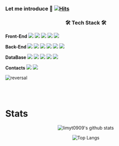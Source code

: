   ### Let me introduce 👋 [![Hits](https://hits.seeyoufarm.com/api/count/incr/badge.svg?url=https%3A%2F%2Fgithub.com%2Flimyt0909%2Fhit-counter&count_bg=%2379C83D&title_bg=%23555555&icon=&icon_color=%23E7E7E7&title=hits&edge_flat=false)](https://hits.seeyoufarm.com)
 <!--
 ![header](https://capsule-render.vercel.app/api?type=wave&color=auto&height=300&section=header&text=Dragon_World&fontSize=50&animation=fadeIn)
 !!!!!!!!!!!!!!!!!!!!!!!!!!!!!!!!!!!!!!!!!!!!!!!!!!!!!!!!!!!
<--[![Solved.ac
프로필](http://mazassumnida.wtf/api/generate_badge?boj=limyt0909)](https://solved.ac/limyt0909) -->



<h3 align="center"><b>🛠 Tech Stack 🛠</b></h3>

**Front-End**
<img src="https://img.shields.io/badge/React-black?style=flat-the-square&logo=React&logoColor=#61DAFB">
<img src="https://img.shields.io/badge/MUI-007FFF?style=flat-the-square&logo=MUI&logoColor=white">
<img src="https://img.shields.io/badge/JavaScript-F7DF1E?style=flat-the-square&logo=JavaScript&logoColor=white">
<img src="https://img.shields.io/badge/TypeScript-3178C6?style=flat-the-square&logo=TypeScript&logoColor=white">
<img src="https://img.shields.io/badge/Redux -764ABC?style=flat-the-square&logo=Redux&logoColor=white">

**Back-End**
<img src="https://img.shields.io/badge/Node.js-339933?style=flat-square&logo=Node.js&logoColor=white"/>
<img src= "https://img.shields.io/badge/Sequelize-52B0E7?style=flat-square&logo=Sequelize&logoColor=white" />
<img src="https://img.shields.io/badge/Amazon AWS-232F3E?style=flat-square&logo=Amazon%20AWS&logoColor=white"/>
<img src="https://img.shields.io/badge/Amazon Lambda-232F3E?style=flat-square&logo=Amazon%20AWS&logoColor=white"/>
<img src= "https://img.shields.io/badge/Docker-2496ED?style=flat-square&logo=Docker&logoColor=white" />
<img src="https://img.shields.io/badge/Nginx-11FB27?style=flat-the-square&logo=Nginx&logoColor=white">

**DataBase**
<img src="https://img.shields.io/badge/PostgreSQL-4169E1?style=flat-square&logo=PostgreSQL&logoColor=white"/>
<img src="https://img.shields.io/badge/Amazon RDS-232F3E?style=flat-square&logo=Amazon%20AWS&logoColor=white"/>
<img src="https://img.shields.io/badge/MySQL-4479A1?style=flat-square&logo=MySQL&logoColor=white"/>
<img src="https://img.shields.io/badge/SQLite-003B57?style=flat-square&logo=SQLite&logoColor=white"/>
<img src="https://img.shields.io/badge/Microsoft SQL Server-CC2927?style=flat-square&logo=Microsoft SQL Server&logoColor=white"/>

**Contacts**
<a href="https://github.com/limyt0909" target="_blank"><img src="https://img.shields.io/badge/Github-181717?style=flay&logo=git&logoColor=white"/></a>
<a href="https://velog.io/@limyt0909"><img src="https://img.shields.io/badge/velog-1DBF73?style=flat-square&logo=Vimeo&logoColor=white"/></a>
 <!--
<a href="https://www.instagram.com/dragon_tack/" target="_blank"><img src="https://img.shields.io/badge/Instagram-E4405F?style=flat&logo=instagram&logoColor=white"/></a> -->


![reversal](https://capsule-render.vercel.app/api?type=slice&reversal=true&color=auto&text=Dragon&animation=fadeIn&fontAlign=70&fontAlignY=50&desc=Dev.&descSize=30)
<!--
**limyt0909/limyt0909** is a ✨ _special_ ✨ repository because its `README.md` (this file) appears on your GitHub profile.

Here are some ideas to get you started:

- 🔭 I’m currently working on ...
- 🌱 I’m currently learning ...
- 👯 I’m looking to collaborate on ...
- 🤔 I’m looking for help with ...
- 💬 Ask me about ...
- 📫 How to reach me: ...
- 😄 Pronouns: ...
- ⚡ Fun fact: ...
-->
  <br />     <br />  





# Stats
 <div align=center> 
 
   ![limyt0909's github stats](https://github-readme-stats.vercel.app/api?username=limyt0909&show_icons=true&theme=tokyonight&count_private=true)


 ![Top Langs](https://github-readme-stats.vercel.app/api/top-langs/?username=limyt0909&layout=compact)

 
</div>


  


